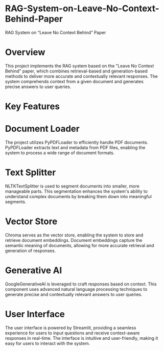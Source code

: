 # RAG-System-on-Leave-No-Context-Behind-Paper
RAG System on “Leave No Context Behind” Paper
# Overview
This project implements the RAG system based on the "Leave No Context Behind" paper, which combines retrieval-based and generation-based methods to deliver more accurate and contextually relevant responses. The system comprehends context from a given document and generates precise answers to user queries.

# Key Features
# Document Loader
The project utilizes PyPDFLoader to efficiently handle PDF documents. PyPDFLoader extracts text and metadata from PDF files, enabling the system to process a wide range of document formats.

# Text Splitter
NLTKTextSplitter is used to segment documents into smaller, more manageable parts. This segmentation enhances the system's ability to understand complex documents by breaking them down into meaningful segments.

# Vector Store
Chroma serves as the vector store, enabling the system to store and retrieve document embeddings. Document embeddings capture the semantic meaning of documents, allowing for more accurate retrieval and generation of responses.

# Generative AI
GoogleGenerativeAI is leveraged to craft responses based on context. This component uses advanced natural language processing techniques to generate precise and contextually relevant answers to user queries.

# User Interface
The user interface is powered by Streamlit, providing a seamless experience for users to input questions and receive context-aware responses in real-time. The interface is intuitive and user-friendly, making it easy for users to interact with the system.
